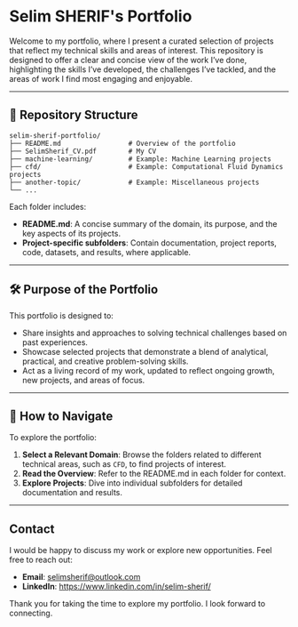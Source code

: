 # Selim SHERIF's Portfolio

Welcome to my portfolio, where I present a curated selection of projects that reflect my technical skills and areas of interest. This repository is designed to offer a clear and concise view of the work I’ve done, highlighting the skills I’ve developed, the challenges I’ve tackled, and the areas of work I find most engaging and enjoyable.

---

## 📂 Repository Structure

```
selim-sherif-portfolio/
├── README.md                 # Overview of the portfolio
├── SelimSherif_CV.pdf        # My CV
├── machine-learning/         # Example: Machine Learning projects
├── cfd/                      # Example: Computational Fluid Dynamics projects
├── another-topic/            # Example: Miscellaneous projects
└── ...
```
Each folder includes:

- **README.md**: A concise summary of the domain, its purpose, and the key aspects of its projects.
- **Project-specific subfolders**: Contain documentation, project reports, code, datasets, and results, where applicable.

---
## 🛠 Purpose of the Portfolio

This portfolio is designed to:

- Share insights and approaches to solving technical challenges based on past experiences.
- Showcase selected projects that demonstrate a blend of analytical, practical, and creative problem-solving skills.
- Act as a living record of my work, updated to reflect ongoing growth, new projects, and areas of focus.

---

## 🧭 How to Navigate

To explore the portfolio:

1. **Select a Relevant Domain**: Browse the folders related to different technical areas, such as `CFD`, to find projects of interest.
2. **Read the Overview**: Refer to the README.md in each folder for context.
3. **Explore Projects**: Dive into individual subfolders for detailed documentation and results.

---

## Contact

I would be happy to discuss my work or explore new opportunities. Feel free to reach out:

- **Email**: selimsherif@outlook.com
- **LinkedIn**: https://www.linkedin.com/in/selim-sherif/

Thank you for taking the time to explore my portfolio. I look forward to connecting.

